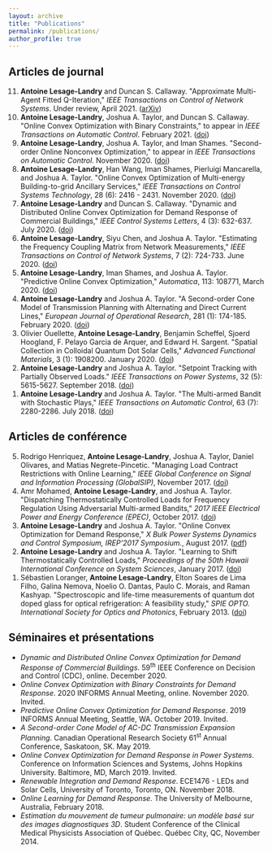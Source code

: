 ```yaml
---
layout: archive
title: "Publications"
permalink: /publications/
author_profile: true
---
```

<h2>Articles de journal</h2>

<ol reversed='reversed'> 
  
  <li><b>Antoine Lesage-Landry</b> and Duncan S. Callaway. "Approximate Multi-Agent Fitted Q-Iteration," <i>IEEE Transactions on Control of Network Systems</i>. Under review, April 2021. (<a href="https://arxiv.org/abs/2104.09343">arXiv</a>)</li>  
  
  <li> <b>Antoine Lesage-Landry</b>, Joshua A. Taylor, and Duncan S. Callaway. "Online Convex Optimization with Binary Constraints," to appear in <i>IEEE Transactions on Automatic Control</i>. February 2021. (<a href="https://doi.org/10.1109/TAC.2021.3061625">doi</a>)</li>
  
  <li> <b>Antoine Lesage-Landry</b>, Joshua A. Taylor, and Iman Shames. "Second-order Online Nonconvex Optimization," to appear in <i>IEEE Transactions on Automatic Control</i>. November 2020. (<a href="https://doi.org/10.1109/TAC.2020.3040372">doi</a>)</li>
  
  <li><b>Antoine Lesage-Landry</b>, Han Wang, Iman Shames, Pierluigi Mancarella, and Joshua A. Taylor. "Online Convex Optimization of Multi-energy Building-to-grid Ancillary Services," <i>IEEE Transactions on Control Systems Technology</i>, 28 (6): 2416 - 2431. November 2020. (<a href="https://doi.org/10.1109/TCST.2019.2944328">doi</a>)</li>
  
  <li> <b>Antoine Lesage-Landry</b> and Duncan S. Callaway. "Dynamic and Distributed Online Convex Optimization for Demand Response of Commercial Buildings," <i>IEEE Control Systems Letters</i>, 4 (3): 632-637. July 2020. (<a href="https://doi.org/10.1109/LCSYS.2020.2989110">doi</a>)</li>
  
  <li><b>Antoine Lesage-Landry</b>, Siyu Chen, and Joshua A. Taylor. "Estimating the Frequency Coupling Matrix from Network Measurements," <i>IEEE Transactions on Control of Network Systems</i>, 7 (2): 724-733. June 2020. (<a href="https://doi.org/10.1109/TCNS.2019.2940265">doi</a>)</li>
  
  <li><b>Antoine Lesage-Landry</b>, Iman Shames, and Joshua A. Taylor. "Predictive Online Convex Optimization," <i>Automatica</i>, 113: 108771, March 2020. (<a href="https://doi.org/10.1016/j.automatica.2019.108771">doi</a>)</li>
  
  <li><b>Antoine Lesage-Landry</b> and Joshua A. Taylor. "A Second-order Cone Model of Transmission Planning with Alternating and Direct Current Lines," <i>European Journal of Operational Research</i>, 281 (1): 174-185. February 2020. (<a href="https://doi.org/10.1016/j.ejor.2019.08.016">doi</a>) </li>
  
  <li> Olivier Ouellette, <b>Antoine Lesage-Landry</b>, Benjamin Scheffel, Sjoerd Hoogland, F. Pelayo Garcia de Arquer, and Edward H. Sargent. "Spatial Collection in Colloidal Quantum Dot Solar Cells," <i>Advanced Functional Materials</i>, 3 (1): 1908200. January 2020. (<a href="https://doi.org/10.1002/adfm.201908200">doi</a>)</li>

  <li><b>Antoine Lesage-Landry</b> and Joshua A. Taylor. "Setpoint Tracking with Partially Observed Loads." <i>IEEE Transactions on Power Systems</i>, 32 (5): 5615-5627. September 2018. (<a href="https://doi.org/10.1109/TPWRS.2018.2804353">doi</a>)</li>

  <li><b>Antoine Lesage-Landry</b> and Joshua A. Taylor. "The Multi-armed Bandit with Stochastic Plays," <i>IEEE Transactions on Automatic Control</i>, 63 (7): 2280-2286. July 2018. (<a href="https://doi.org/10.1109/TAC.2017.2765501">doi</a>)</li>

</ol>

<h2>Articles de conférence</h2>

<ol reversed='reversed'>
  <li> Rodrigo Henriquez, <b>Antoine Lesage-Landry</b>, Joshua A. Taylor, Daniel Olivares, and Matias Negrete-Pincetic. "Managing Load Contract Restrictions with Online Learning," <i>IEEE Global Conference on Signal and Information Processing (GlobalSIP)</i>, November 2017. (<a href="https://doi.org/10.1109/GlobalSIP.2017.8309118">doi</a>)</li>
    
  <li> Amr Mohamed, <b>Antoine Lesage-Landry</b>, and Joshua A. Taylor. "Dispatching Thermostatically Controlled Loads for Frequency Regulation Using Adversarial Multi-armed Bandits," <i>2017 IEEE Electrical Power and Energy Conference (EPEC)</i>, October 2017. (<a href="https://doi.org/10.1109/EPEC.2017.8286168">doi</a>)</li>
  
  <li> <b>Antoine Lesage-Landry</b> and Joshua A. Taylor. "Online Convex Optimization for Demand Response," <i>X Bulk Power Systems Dynamics and Control Symposium, IREP’2017 Symposium.</i>, August 2017. (<a href="http://irep2017.inesctec.pt/conference-papers/conference-papers/paper7b5v8ssur.pdf">pdf</a>)</li>

  <li><b>Antoine Lesage-Landry</b> and Joshua A. Taylor. "Learning to Shift Thermostatically Controlled Loads,"  <i>Proceedings of the 50th Hawaii International Conference on System Sciences</i>, January 2017. (<a href="https://doi.org/10.24251/HICSS.2017.365">doi</a>)</li>  

  <li>Sébastien Loranger, <b>Antoine Lesage-Landry</b>, Elton Soares de Lima Filho, Galina Nemova, Noelio O. Dantas, Paulo C. Morais, and Raman Kashyap. "Spectroscopic and life-time measurements of quantum dot doped glass for optical refrigeration: A feasibility study," <i>SPIE OPTO. International Society for Optics and Photonics</i>, February 2013. (<a href="https://doi.org/10.1117/12.2002550">doi</a>)</li>  

</ol>

<h2>Séminaires et présentations</h2>

<ul style="list-style-type:disc;">
  
<li><i>Dynamic and Distributed Online Convex Optimization for Demand Response of Commercial Buildings</i>. 59<sup>th</sup> IEEE Conference on Decision and Control (CDC), online. December 2020. </li>

<li><i>Online Convex Optimization with Binary Constraints for Demand Response</i>. 2020 INFORMS Annual Meeting, online. November 2020. Invited. </li>

<li><i>Predictive Online Convex Optimization for Demand Response</i>. 2019 INFORMS Annual Meeting, Seattle, WA. October 2019. Invited. </li>

<li><i>A Second-order Cone Model of AC-DC Transmission Expansion Planning</i>. Canadian Operational Research Society 61<sup>st</sup> Annual Conference, Saskatoon, SK. May 2019. </li>

<li><i>Online Convex Optimization for Demand Response in Power Systems</i>. Conference on Information Sciences and Systems, Johns Hopkins University. Baltimore, MD, March 2019. Invited. </li>

<li><i>Renewable Integration and Demand Response</i>. ECE1476 - LEDs and Solar Cells, University of Toronto, Toronto, ON. November 2018. </li>

<li><i>Online Learning for Demand Response</i>. The University of Melbourne, Australia, February 2018.</li>

<li><i>Estimation du mouvement de tumeur pulmonaire: un modèle basé sur des images diagnostiques 3D</i>. Student Conference of the Clinical Medical Physicists Association of Québec. Québec City, QC, November 2014. </li>

</ul>  

